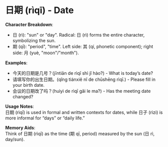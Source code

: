 # **日期 (rìqī) - Date**

**Character Breakdown**:  
- 日 (rì): "sun" or "day". Radical: 日 (rì) forms the entire character, symbolizing the sun.  
- 期 (qī): "period", "time". Left side: 其 (qí, phonetic component); right side: 月 (yuè, "moon"/"month").

**Examples**:  
- 今天的日期是几号？(jīntiān de rìqī shì jǐ hào?) - What is today’s date?  
- 请填写你的出生日期。(qǐng tiánxiě nǐ de chūshēng rìqī.) - Please fill in your birth date.  
- 会议的日期改了吗？(huìyì de rìqī gǎi le ma?) - Has the meeting date changed?

**Usage Notes**:  
日期 (rìqī) is used in formal and written contexts for dates, while 日子 (rìzi) is more informal for “days” or “daily life.”

**Memory Aids**:  
Think of 日期 (rìqī) as the time (期 qī, period) measured by the sun (日 rì, day/sun).
